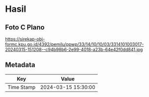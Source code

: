 # Hasil

## Foto C Plano

https://sirekap-obj-formc.kpu.go.id/4392/pemilu/ppwp/33/14/10/10/03/3314101003017-20240315-151208--c94b98b6-2e99-4018-a23b-64e42f0dd841.jpg


## Metadata

| Key        | Value               |
| ---------- | ------------------- |
| Time Stamp | 2024-03-15 15:30:00 |



